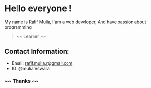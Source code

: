 # Hello everyone !

My name is Rafif Mulia,
I'am a web developer,
And have passion about programming

> ~~ Learner ~~

## Contact Information:
- Email: rafif.mulia.r@gmail.com
- IG: @muliareswara

### ~~ Thanks ~~

